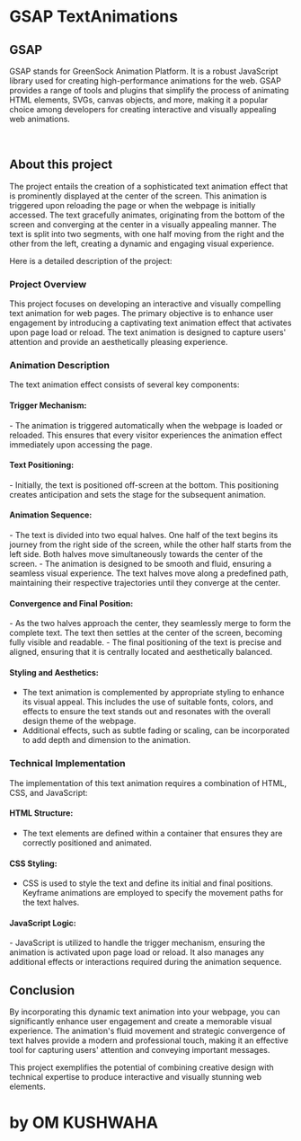 # GSAP TextAnimations

<h2>
GSAP
</h2>

GSAP stands for GreenSock Animation Platform. It is a robust JavaScript library used for creating high-performance animations for the web. GSAP provides a range of tools and plugins that simplify the process of animating HTML elements, SVGs, canvas objects, and more, making it a popular choice among developers for creating interactive and visually appealing web animations.

</br>

<h2>
About this project
</h2>

The project entails the creation of a sophisticated text animation effect that is prominently displayed at the center of the screen. This animation is triggered upon reloading the page or when the webpage is initially accessed. The text gracefully animates, originating from the bottom of the screen and converging at the center in a visually appealing manner. The text is split into two segments, with one half moving from the right and the other from the left, creating a dynamic and engaging visual experience.

Here is a detailed description of the project:

<h3>Project Overview</h3> 

This project focuses on developing an interactive and visually compelling text animation for web pages. The primary objective is to enhance user engagement by introducing a captivating text animation effect that activates upon page load or reload. The text animation is designed to capture users' attention and provide an aesthetically pleasing experience.

<h3>Animation Description</h3> 

The text animation effect consists of several key components:

 <h4>Trigger Mechanism:</h4>
   - The animation is triggered automatically when the webpage is loaded or reloaded. This ensures that every visitor experiences the animation effect immediately upon accessing the page.

<h4>Text Positioning:</h4>
   - Initially, the text is positioned off-screen at the bottom. This positioning creates anticipation and sets the stage for the subsequent animation.

<h4>Animation Sequence:</h4>
   - The text is divided into two equal halves. One half of the text begins its journey from the right side of the screen, while the other half starts from the left side. Both halves move simultaneously towards the center of the screen.
   - The animation is designed to be smooth and fluid, ensuring a seamless visual experience. The text halves move along a predefined path, maintaining their respective trajectories until they converge at the center.

<h4>Convergence and Final Position:</h4>
   - As the two halves approach the center, they seamlessly merge to form the complete text. The text then settles at the center of the screen, becoming fully visible and readable.
   - The final positioning of the text is precise and aligned, ensuring that it is centrally located and aesthetically balanced.

<h4>Styling and Aesthetics:</h4>

   - The text animation is complemented by appropriate styling to enhance its visual appeal. This includes the use of suitable fonts, colors, and effects to ensure the text stands out and resonates with the overall design theme of the webpage.
   - Additional effects, such as subtle fading or scaling, can be incorporated to add depth and dimension to the animation.

<h3> Technical Implementation </h3>

The implementation of this text animation requires a combination of HTML, CSS, and JavaScript:

<h4>HTML Structure:</h4>

   - The text elements are defined within a container that ensures they are correctly positioned and animated.

<h4>CSS Styling:</h4>

   - CSS is used to style the text and define its initial and final positions. Keyframe animations are employed to specify the movement paths for the text halves.

<h4>JavaScript Logic:</h4>
   - JavaScript is utilized to handle the trigger mechanism, ensuring the animation is activated upon page load or reload. It also manages any additional effects or interactions required during the animation sequence.

<h2>Conclusion</h2> 

By incorporating this dynamic text animation into your webpage, you can significantly enhance user engagement and create a memorable visual experience. The animation's fluid movement and strategic convergence of text halves provide a modern and professional touch, making it an effective tool for capturing users' attention and conveying important messages.

This project exemplifies the potential of combining creative design with technical expertise to produce interactive and visually stunning web elements.


<h1>
by OM KUSHWAHA
</h1>
